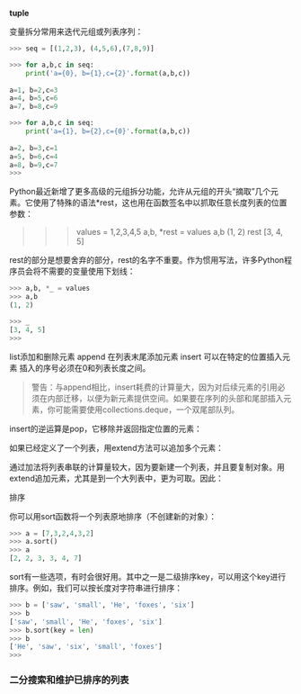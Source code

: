 
**tuple**

变量拆分常用来迭代元组或列表序列：
```python
>>> seq = [(1,2,3), (4,5,6),(7,8,9)]

>>> for a,b,c in seq:
	print('a={0}, b={1},c={2}'.format(a,b,c))
	
a=1, b=2,c=3
a=4, b=5,c=6
a=7, b=8,c=9

>>> for a,b,c in seq:
	print('a={1}, b={2},c={0}'.format(a,b,c))
	
a=2, b=3,c=1
a=5, b=6,c=4
a=8, b=9,c=7
>>> 
```

Python最近新增了更多高级的元组拆分功能，允许从元组的开头“摘取”几个元素。它使用了特殊的语法*rest，这也用在函数签名中以抓取任意长度列表的位置参数：

>>> values = 1,2,3,4,5
>>> a,b, *rest = values
>>> a,b
(1, 2)
>>> rest
[3, 4, 5]
>>> 

rest的部分是想要舍弃的部分，rest的名字不重要。作为惯用写法，许多Python程序员会将不需要的变量使用下划线：

```python
>>> a,b, *_ = values
>>> a,b
(1, 2)

>>> _
[3, 4, 5]
>>> 
```

list添加和删除元素
append 在列表末尾添加元素
insert 可以在特定的位置插入元素
插入的序号必须在0和列表长度之间。

> 警告：与append相比，insert耗费的计算量大，因为对后续元素的引用必须在内部迁移，以便为新元素提供空间。如果要在序列的头部和尾部插入元素，你可能需要使用collections.deque，一个双尾部队列。

insert的逆运算是pop，它移除并返回指定位置的元素：

如果已经定义了一个列表，用extend方法可以追加多个元素：


通过加法将列表串联的计算量较大，因为要新建一个列表，并且要复制对象。用extend追加元素，尤其是到一个大列表中，更为可取。因此：



排序

你可以用sort函数将一个列表原地排序（不创建新的对象）：

```python
>>> a = [7,3,2,4,3,2]
>>> a.sort()
>>> a
[2, 2, 3, 3, 4, 7]
```
sort有一些选项，有时会很好用。其中之一是二级排序key，可以用这个key进行排序。例如，我们可以按长度对字符串进行排序：

```python
>>> b = ['saw', 'small', 'He', 'foxes', 'six']
>>> b
['saw', 'small', 'He', 'foxes', 'six']
>>> b.sort(key = len)
>>> b
['He', 'saw', 'six', 'small', 'foxes']
>>> 
```

### 二分搜索和维护已排序的列表


